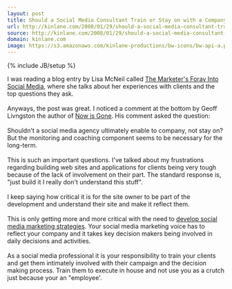 ```yaml
---
layout: post
title: Should a Social Media Consultant Train or Stay on with a Company.
url: http://kinlane.com/2008/01/29/should-a-social-media-consultant-train-or-stay-on-with-a-company/
source: http://kinlane.com/2008/01/29/should-a-social-media-consultant-train-or-stay-on-with-a-company/
domain: kinlane.com
image: https://s3.amazonaws.com/kinlane-productions/bw-icons/bw-api-a.png
---
```

{% include JB/setup %}

<p>
     I was reading a blog entry by Lisa McNeil called <a href="http://www.ignitesocialmedia.com/the-marketers-foray-into-social-media/">The Marketer's Foray Into Social Media</a>, where she talks about her experiences with clients and the top questions they ask.
     <br />
     <br />
     Anyways, the post was great. I noticed a comment at the bottom by Geoff Livngston the author of <a href="http://nowisgone.com/">Now is Gone</a>. His comment asked the question:
     <br />
     <br />
     <span class="c1">Shouldn't a social media agency ultimately enable to company, not stay on? But the monitoring and coaching component seems to be necessary for the long-term.
     <br /></span>
     <br />
     This is such an important questions. I've talked about my frustrations regarding building web sites and applications for clients being very tough because of the lack of involvement on their part. The standard response is, "just build it I really don't understand this stuff".
     <br />
     <br />
     I keep saying how critical it is for the site owner to be part of the development and understand their site and make it reflect them.
     <br />
     <br />
     This is only getting more and more critical with the need to <a href="http://www.socialmediasquad.com">develop social media marketing strategies</a>. Your social media marketing voice has to reflect your company and it takes key decision makers being involved in daily decisions and activities.
     <br />
     <br />
     As a social media professional it is your responsibility to train your clients and get them intimately involved with their campaign and the decision making process. Train them to execute in house and not use you as a crutch just because your an "employee'.
     <br />
</p>